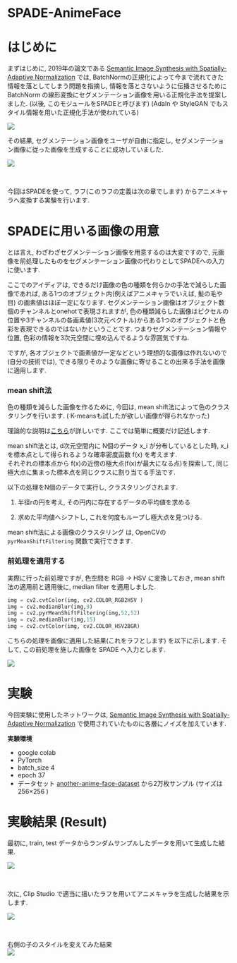 # SPADE-AnimeFace

# はじめに

まずはじめに, 2019年の論文である [Semantic Image Synthesis with Spatially-Adaptive Normalization](https://arxiv.org/abs/1903.07291) では, BatchNormの正規化によって今まで流れてきた情報を落としてしまう問題を指摘し, 情報を落とさないように伝播させるために BatchNorm の線形変換にセグメンテーション画像を用いる正規化手法を提案しました. (以後, このモジュールをSPADEと呼びます) (AdaIn や StyleGAN でもスタイル情報を用いた正規化手法が使われている)

![](images/20210620170300.png)

 その結果, セグメンテーション画像をユーザが自由に指定し, セグメンテーション画像に従った画像を生成することに成功していました. 

![](images/20210620170548.png)



<br>


今回はSPADEを使って, ラフ(このラフの定義は次の章でします) からアニメキャラへ変換する実験を行います.


# SPADEに用いる画像の用意

とは言え, わざわざセグメンテーション画像を用意するのは大変ですので, 元画像を前処理したものをセグメンテーション画像の代わりとしてSPADEへの入力に使います.    

ここでのアイディアは, できるだけ画像の色の種類を何らかの手法で減らした画像であれば, ある1つのオブジェクト内(例えばアニメキャラでいえば, 髪の毛や目) の画素値はほぼ一定になります. セグメンテーション画像はオブジェクト数個のチャンネルとonehotで表現されますが, 色の種類減らした画像はピクセルの位置や3チャンネルの各画素値(3次元ベクトル)からある1つのオブジェクトと色彩を表現できるのではないかということです.  つまりセグメンテーション情報や位置, 色彩の情報を3次元空間に埋め込んでるような雰囲気ですね.     

ですが, 各オブジェクトで画素値が一定などという理想的な画像は作れないので(自分の技術では), できる限りそのような画像に寄せることの出来る手法を画像に適用します. 


### mean shift法
色の種類を減らした画像を作るために, 今回は, mean shift法によって色のクラスタリングを行います. ( K-meansも試したが欲しい画像が得られなかった)

理論的な説明は[こちら](http://takashiijiri.com/study/ImgProc/MeanShift.htm)が詳しいです. ここでは簡単に概要だけ記述します.
 
mean shift法とは, d次元空間内に N個のデータ x_i が分布しているとした時,  x_i を標本点として得られるような確率密度函数 f(x) を考えます.   
それぞれの標本点から f(x)の近傍の極大点(f(x)が最大になる点)を探索して, 同じ極大点に集まった標本点を同じクラスに割り当てる手法です.    

以下の処理をN個のデータで実行し, クラスタリングされます.  

1. 半径rの円を考え, その円内に存在するデータの平均値を求める  

2. 求めた平均値へシフトし, これを何度もループし極大点を見つける. 


mean shift法による画像のクラスタリング は, OpenCVの `pyrMeanShiftFiltering` 関数で実行できます. 

### 前処理を適用する

実際に行った前処理ですが, 色空間を RGB -> HSV に変換しておき, mean shift法の適用前と適用後に, median filter を適用しました. 

``` python 
img = cv2.cvtColor(img, cv2.COLOR_RGB2HSV )
img = cv2.medianBlur(img,9)
img = cv2.pyrMeanShiftFiltering(img,52,52)
img = cv2.medianBlur(img,15)
img = cv2.cvtColor(img, cv2.COLOR_HSV2BGR)
```
  
  


こちらの処理を画像に適用した結果(これをラフとします) を以下に示します.   そして, この前処理を施した画像を SPADE へ入力とします. 

![](images/20210620194130.png)



# 実験

今回実験に使用したネットワークは,   [Semantic Image Synthesis with Spatially-Adaptive Normalization](https://arxiv.org/abs/1903.07291) で使用されていたものに各層にノイズを加えています. 

__実験環境__   

- google colab  
- PyTorch  
- batch_size 4  
- epoch 37  
- データセット [another-anime-face-dataset](https://www.kaggle.com/scribbless/another-anime-face-dataset) から2万枚サンプル (サイズは 256×256 ) 

# 実験結果 (Result)


最初に, train, test データからランダムサンプルしたデータを用いて生成した結果.  


![](images/20210620205045.png)

<br>


次に, Clip Studio で適当に描いたラフを用いてアニメキャラを生成した結果を示します.   


![](images/20210620211118.png)


<br>

右側の子のスタイルを変えてみた結果  
![](images/20210620211618.png)




